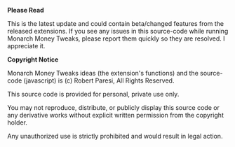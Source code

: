 **Please Read**

This is the latest update and could contain beta/changed features from the released extensions.  If you see any issues in this source-code while running Monarch Money Tweaks, please report them quickly so they are resolved.  I appreciate it.

**Copyright Notice**

Monarch Money Tweaks ideas (the extension's functions) and the source-code (javascript) is (c) Robert Paresi, All Rights Reserved.

This source code is provided for personal, private use only.

You may not reproduce, distribute, or publicly display this source code or any derivative works without 
explicit written permission from the copyright holder. 

Any unauthorized use is strictly prohibited and would result in legal action.

